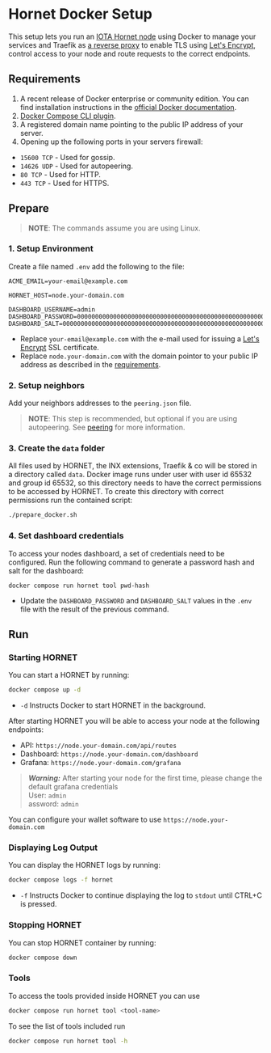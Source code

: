 # Hornet Docker Setup
This setup lets you run an [IOTA Hornet node](https://wiki.iota.org/hornet/welcome) using Docker to manage your services and Traefik as [a reverse proxy](https://en.wikipedia.org/wiki/Reverse_proxy) to enable TLS using [Let's Encrypt](https://letsencrypt.org/), control access to your node and route requests to the correct endpoints.

## Requirements
1. A recent release of Docker enterprise or community edition. You can find installation instructions in the [official Docker documentation](https://docs.docker.com/engine/install/).
2. [Docker Compose CLI plugin](https://docs.docker.com/compose/install/compose-plugin/).
3. A registered domain name pointing to the public IP address of your server.
4. Opening up the following ports in your servers firewall:
  - `15600 TCP` - Used for gossip.
  - `14626 UDP` - Used for autopeering.
  - `80 TCP` - Used for HTTP.
  - `443 TCP` - Used for HTTPS.

## Prepare

> **NOTE**: The commands assume you are using Linux.

### 1. Setup Environment

Create a file named `.env` add the following to the file:

```
ACME_EMAIL=your-email@example.com

HORNET_HOST=node.your-domain.com

DASHBOARD_USERNAME=admin
DASHBOARD_PASSWORD=0000000000000000000000000000000000000000000000000000000000000000
DASHBOARD_SALT=0000000000000000000000000000000000000000000000000000000000000000
```

* Replace `your-email@example.com` with the e-mail used for issuing a [Let's Encrypt](https://letsencrypt.org) SSL certificate.
* Replace `node.your-domain.com` with the domain pointor to your public IP address as described in the [requirements](#requirements).

### 2. Setup neighbors

Add your neighbors addresses to the `peering.json` file.

> **NOTE**:
> This step is recommended, but optional if you are using autopeering.
> See [peering](../references/peering.md) for more information.


### 3. Create the `data` folder

All files used by HORNET, the INX extensions, Traefik & co will be stored in a directory called `data`.
Docker image runs under user with user id 65532 and group id 65532, so this directory needs to have the correct permissions to be accessed by HORNET.
To create this directory with correct permissions run the contained script:

```sh
./prepare_docker.sh
```

### 4. Set dashboard credentials

To access your nodes dashboard, a set of credentials need to be configured.
Run the following command to generate a password hash and salt for the dashboard:

```
docker compose run hornet tool pwd-hash
```

* Update the `DASHBOARD_PASSWORD` and `DASHBOARD_SALT` values in the `.env` file with the result of the previous command.

## Run

### Starting HORNET

You can start a HORNET by running:

```sh
docker compose up -d
```

* `-d` Instructs Docker to start HORNET in the background.

After starting HORNET you will be able to access your node at the following endpoints:
- API: `https://node.your-domain.com/api/routes`
- Dashboard: `https://node.your-domain.com/dashboard`
- Grafana: `https://node.your-domain.com/grafana`

> **_Warning:_**
> After starting your node for the first time, please change the default grafana credentials<br />
> User: `admin`<br />
> assword: `admin`

You can configure your wallet software to use `https://node.your-domain.com`

### Displaying Log Output

You can display the HORNET logs by running:

```sh
docker compose logs -f hornet
```

* `-f`
  Instructs Docker to continue displaying the log to `stdout` until CTRL+C is pressed.

### Stopping HORNET

You can stop HORNET container by running:

```sh
docker compose down
```

### Tools

To access the tools provided inside HORNET you can use

```sh
docker compose run hornet tool <tool-name>
```

To see the list of tools included run
```sh
docker compose run hornet tool -h
```